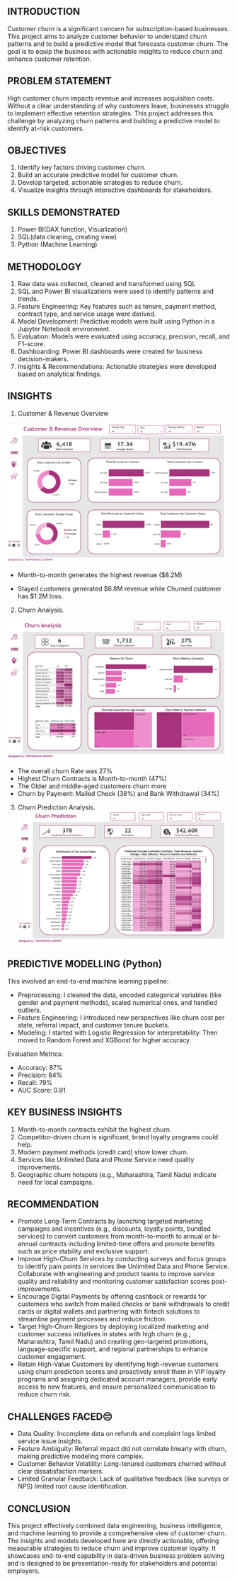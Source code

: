 ## INTRODUCTION

Customer churn is a significant concern for subscription-based businesses. This project aims to analyze customer behavior to understand churn patterns and to build a predictive model that forecasts customer churn. The goal is to equip the business with actionable insights to reduce churn and enhance customer retention.

## PROBLEM STATEMENT

High customer churn impacts revenue and increases acquisition costs. Without a clear understanding of why customers leave, businesses struggle to implement effective retention strategies. This project addresses this challenge by analyzing churn patterns and building a predictive model to identify at-risk customers.

## OBJECTIVES

1. Identify key factors driving customer churn.
2. Build an accurate predictive model for customer churn.
3. Develop targeted, actionable strategies to reduce churn.
4. Visualize insights through interactive dashboards for stakeholders.

## SKILLS DEMONSTRATED
1. Power BI(DAX function, Visualization)
2. SQL(data cleaning, creating view)
3. Python (Machine Learning)

## METHODOLOGY

1. Raw data was collected, cleaned and transformed using SQL
2. SQL and Power BI visualizations were used to identify patterns and trends.
3. Feature Engineering: Key features such as tenure, payment method, contract type, and service usage were derived.
4. Model Development: Predictive models were built using Python in a Jupyter Notebook environment.
5. Evaluation: Models were evaluated using accuracy, precision, recall, and F1-score.
6. Dashboarding: Power BI dashboards were created for business decision-makers.
7. Insights & Recommendations: Actionable strategies were developed based on analytical findings.

## INSIGHTS

1. Customer & Revenue Overview

![Customer & Revenue Insights](https://github.com/Temperance-Godwin/CUSTOMER-CHURN-ANALYSIS/blob/main/Customer%20%26%20Revenue%20Insights.png)

- Month-to-month generates the highest revenue ($8.2M)

- Stayed customers generated $6.8M revenue while Churned customer has $1.2M loss.

2. Churn Analysis.

![Churn Analysis](https://github.com/Temperance-Godwin/CUSTOMER-CHURN-ANALYSIS/blob/main/Churn%20Analysis.png)
   
- The overall churn Rate was 27%
- Highest Churn Contracts is Month-to-month (47%)
- The Older and middle-aged customers churn more
- Churn by Payment: Mailed Check (38%) and Bank Withdrawal (34%)

3. Churn Prediction Analysis.
![Churn prediction](https://github.com/Temperance-Godwin/CUSTOMER-CHURN-ANALYSIS/blob/main/Churn%20Prediction.png)

## PREDICTIVE MODELLING (Python)

This involved an end-to-end machine learning pipeline:

- Preprocessing: I cleaned the data, encoded categorical variables (like gender and payment methods), scaled numerical ones, and handled outliers.
- Feature Engineering: I introduced new perspectives like churn cost per state, referral impact, and customer tenure buckets.
- Modeling: I started with Logistic Regression for interpretability. Then moved to Random Forest and XGBoost for higher accuracy.

Evaluation Metrics:

- Accuracy: 87%
- Precision: 84%
- Recall: 79%
- AUC Score: 0.91

## KEY BUSINESS INSIGHTS

1. Month-to-month contracts exhibit the highest churn.
2. Competitor-driven churn is significant, brand loyalty programs could help.
3. Modern payment methods (credit card) show lower churn.
4. Services like Unlimited Data and Phone Service need quality improvements.
5. Geographic churn hotspots (e.g., Maharashtra, Tamil Nadu) indicate need for local campaigns.

## RECOMMENDATION

- Promote Long-Term Contracts by launching targeted marketing campaigns and incentives (e.g., discounts, loyalty points, bundled services) to convert customers from month-to-month to annual or bi-annual contracts including limited-time offers and promote benefits such as price stability and exclusive support.
- Improve High-Churn Services by conducting surveys and focus groups to identify pain points in services like Unlimited Data and Phone Service. Collaborate with engineering and product teams to improve service quality and reliability and monitoring customer satisfaction scores post-improvements.
- Encourage Digital Payments by offering cashback or rewards for customers who switch from mailed checks or bank withdrawals to credit cards or digital wallets and partnering with fintech solutions to streamline payment processes and reduce friction.
- Target High-Churn Regions by deploying localized marketing and customer success initiatives in states with high churn (e.g., Maharashtra, Tamil Nadu) and creating geo-targeted promotions, language-specific support, and regional partnerships to enhance customer engagement.
- Retain High-Value Customers by identifying high-revenue customers using churn prediction scores and proactively enroll them in VIP loyalty programs and assigning dedicated account managers, provide early access to new features, and ensure personalized communication to reduce churn risk.

## CHALLENGES FACED😔 
- Data Quality: Incomplete data on refunds and complaint logs limited service issue insights.
- Feature Ambiguity: Referral impact did not correlate linearly with churn, making predictive modeling more complex.
- Customer Behavior Volatility: Long-tenured customers churned without clear dissatisfaction markers.
- Limited Granular Feedback: Lack of qualitative feedback (like surveys or NPS) limited root cause identification.

## CONCLUSION

This project effectively combined data engineering, business intelligence, and machine learning to provide a comprehensive view of customer churn. The insights and models developed here are directly actionable, offering measurable strategies to reduce churn and improve customer loyalty. It showcases end-to-end capability in data-driven business problem solving and is designed to be presentation-ready for stakeholders and potential employers.

